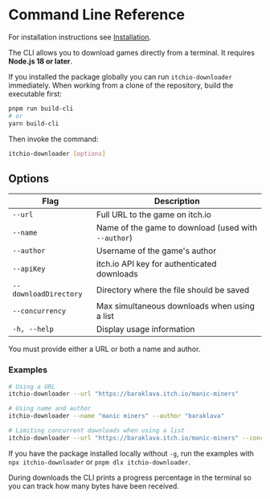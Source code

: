 # Command Line Reference

For installation instructions see [Installation](Installation.md).

The CLI allows you to download games directly from a terminal. It requires **Node.js 18 or later**.

If you installed the package globally you can run `itchio-downloader` immediately.
When working from a clone of the repository, build the executable first:

```bash
pnpm run build-cli
# or
yarn build-cli
```

Then invoke the command:

```bash
itchio-downloader [options]
```

## Options

| Flag                  | Description                                         |
| --------------------- | --------------------------------------------------- |
| `--url`               | Full URL to the game on itch.io                     |
| `--name`              | Name of the game to download (used with `--author`) |
| `--author`            | Username of the game's author                       |
| `--apiKey`            | itch.io API key for authenticated downloads         |
| `--downloadDirectory` | Directory where the file should be saved            |
| `--concurrency`       | Max simultaneous downloads when using a list        |
| `-h, --help`          | Display usage information                           |

You must provide either a URL or both a name and author.

### Examples

```bash
# Using a URL
itchio-downloader --url "https://baraklava.itch.io/manic-miners"

# Using name and author
itchio-downloader --name "manic miners" --author "baraklava"

# Limiting concurrent downloads when using a list
itchio-downloader --url "https://baraklava.itch.io/manic-miners" --concurrency 2
```

If you have the package installed locally without `-g`, run the examples with `npx itchio-downloader` or `pnpm dlx itchio-downloader`.

During downloads the CLI prints a progress percentage in the terminal so you can
track how many bytes have been received.
